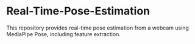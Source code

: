 # Real-Time-Pose-Estimation
This repository provides real-time pose estimation from a webcam using MediaPipe Pose, including feature extraction.
